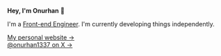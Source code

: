 **Hey, I'm Onurhan** 👋

I'm a [Front-end Engineer](https://www.linkedin.com/in/onurhan-demir/). I'm currently developing things independently.

[My personal website &rarr;](https://onurhan.dev)<br />
[@onurhan1337 on X &rarr;](https://x.com/onurhan1337)
